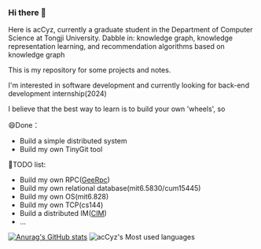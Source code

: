 ### Hi there 👋

<!--
**acCyz/acCyz** is a ✨ _special_ ✨ repository because its `README.md` (this file) appears on your GitHub profile.

Here are some ideas to get you started:

- 🔭 I’m currently working on ...
- 🌱 I’m currently learning ...
- 👯 I’m looking to collaborate on ...
- 🤔 I’m looking for help with ...
- 💬 Ask me about ...
- 📫 How to reach me: ...
- 😄 Pronouns: ...
- ⚡ Fun fact: ...
-->
Here is acCyz, currently a graduate student in the Department of Computer Science at Tongji University.
Dabble in: knowledge graph, knowledge representation learning, and recommendation algorithms based on knowledge graph

This is my repository for some projects and notes.

I'm interested in software development and currently looking for back-end development internship(2024)

I believe that the best way to learn is to build your own 'wheels', so

😄Done：

- Build a simple distributed system 
- Build my own TinyGit tool

🤔TODO list:

- Build my own RPC([GeeRpc](https://github.com/geektutu/7days-golang))
- Build my own relational database(mit6.5830/cum15445)
- Build my own OS(mit6.828)
- Build my own TCP(cs144)
- Build a distributed IM([CIM](https://github.com/crossoverJie/cim))
- ...

[![Anurag's GitHub stats](https://github-readme-stats.vercel.app/api?username=acCyz&count_private=true)](https://github.com/anuraghazra/github-readme-stats)
![acCyz's Most used languages](https://github-readme-stats.vercel.app/api/top-langs/?username=acCyz&layout=compact&hide_border=true&langs_count=10)
